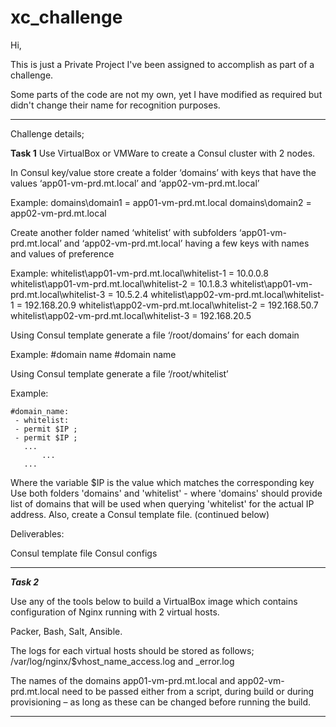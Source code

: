 # xc_challenge

Hi, 

This is just a Private Project I've been assigned to accomplish as part of a challenge. 

Some parts of the code are not my own, yet I have modified as required but didn't change their name for recognition purposes.

----

Challenge details;

**Task 1**
Use VirtualBox or VMWare to create a Consul cluster with 2 nodes.

In Consul key/value store create a folder ‘domains’ with keys that have the values
‘app01-vm-prd.mt.local’ and ‘app02-vm-prd.mt.local’

Example:
domains\domain1 = app01-vm-prd.mt.local
domains\domain2 = app02-vm-prd.mt.local

Create another folder named ‘whitelist’ with subfolders ‘app01-vm-prd.mt.local’
and ‘app02-vm-prd.mt.local’ having a few keys with names and values of preference

Example:
whitelist\app01-vm-prd.mt.local\whitelist-1 = 10.0.0.8
whitelist\app01-vm-prd.mt.local\whitelist-2 = 10.1.8.3
whitelist\app01-vm-prd.mt.local\whitelist-3 = 10.5.2.4
whitelist\app02-vm-prd.mt.local\whitelist-1 = 192.168.20.9
whitelist\app02-vm-prd.mt.local\whitelist-2 = 192.168.50.7
whitelist\app02-vm-prd.mt.local\whitelist-3 = 192.168.20.5

Using Consul template generate a file ‘/root/domains’ for each domain

Example:
	#domain name
	#domain name

Using Consul template generate a file ‘/root/whitelist’

Example:

	#domain_name:
	 - whitelist:
	 - permit $IP ;
	 - permit $IP ;
	   ...
           ...
	   ...


Where the variable $IP is the value which matches the corresponding key
Use both folders 'domains' and 'whitelist' - where 'domains' should provide list of domains
that will be used when querying 'whitelist' for the actual IP address. Also, create a Consul
template file. (continued below)

Deliverables:

Consul template file
Consul configs

----

***Task 2***

Use any of the tools below to build a VirtualBox image which contains configuration of Nginx running with 2 virtual hosts.

Packer, Bash, Salt, Ansible.

The logs for each virtual hosts should be stored as follows;
	/var/log/nginx/$vhost_name_access.log and _error.log

The names of the domains app01-vm-prd.mt.local and app02-vm-prd.mt.local need
to be passed either from a script, during build or during provisioning – as long as these can be
changed before running the build.

----
